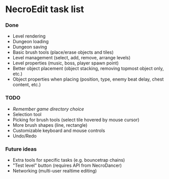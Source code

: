 # NecroEdit task list

### Done
* Level rendering
* Dungeon loading
* Dungeon saving
* Basic brush tools (place/erase objects and tiles)
* Level management (select, add, remove, arrange levels)
* Level properties (music, boss, player spawn point)
* Better object placement (object stacking, removing topmost object only, etc.)
* Object properties when placing (position, type, enemy beat delay, chest content, etc.)

### TODO
* *Remember game directory choice*
* Selection tool
* Picking for brush tools (select tile hovered by mouse cursor)
* More brush shapes (line, rectangle)
* Customizable keyboard and mouse controls
* Undo/Redo

### Future ideas
* Extra tools for specific tasks (e.g. bouncetrap chains)
* "Test level" button (requires API from NecroDancer)
* Networking (multi-user realtime editing)
